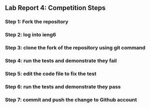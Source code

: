 ## Lab Report 4: Competition Steps
### Step 1: Fork the repository
### Step 2: log into ieng6 
### Step 3: clone the fork of the repository using git command
### Step 4: run the tests and demonstrate they fail
### Step 5: edit the code file to fix the test
### Step 6: run the tests and demonstrate they pass
### Step 7: commit and push the change to Github account
